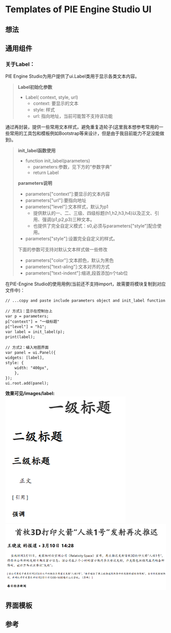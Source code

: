 # Templates of PIE Engine Studio UI
## 想法
## 通用组件
### 关于Label：
PIE Engine Studio为用户提供了ui.Label类用于显示各类文本内容。  
> **Label初始化参数**
> - Label( context, style, url)  
>   - context: 要显示的文本
>   - style: 样式
>   - url: 指向地址，当前可能暂不支持该功能

通过再封装，提供一些常用文本样式，避免重复造轮子(这里我本想参考常用的一些常用的工具包和模板例如Bootstrap等来设计，但是由于我目前能力不足没能做到)。
> **init_label函数使用**  
> - function init_label(parameters)  
>   - parameters:参数，见下方的“参数字典”
>   - return Label  
>
> **parameters说明**
> - parameters["context"]:要显示的文本内容
> - parameters["url"]:要指向地址
> - parameters["level"]:文本样式，默认为p1
>   - 提供默认的一、二、三级、四级标题(h1,h2,h3,h4)以及正文、引用、强调(p1,p2,p3)三种文本。
>   - 也提供了完全自定义模式：s0,必须与parameters["style"]配合使用。
> - parameters["style"]:设置完全自定义的样式。  
> 
>下面的参数可支持对默认文本样式做一些修改
> - parameters["color"]:文本颜色，默认为黑色  
> - parameters["text-aling"]:文本对齐的方式
> - parameters["text-indent"]:缩进,段首添加n个tab位

在PIE-Engine Studio的使用用例(当前还不支持import，故需要将模块复制到对应文件中)：  

    // ...copy and paste include parameters object and init_label function 

    // 方式1：显示在控制台上  
    var p = parameters;
    p["context"] = "一级标题"
    p["level"] = "h1";
    var label = init_label(p);
    print(label);

    // 方式2：植入地图界面
    var panel = ui.Panel({
    widgets: [label],
    style: {
        width: "400px",
        },
    });
    ui.root.add(panel);

**效果可见/images/label:**  
![label效果01](./images/label/label%E6%95%88%E6%9E%9C01.png)
![label效果02](./images/label/label%E6%95%88%E6%9E%9C02.png)
    
## 界面模板
## 参考




